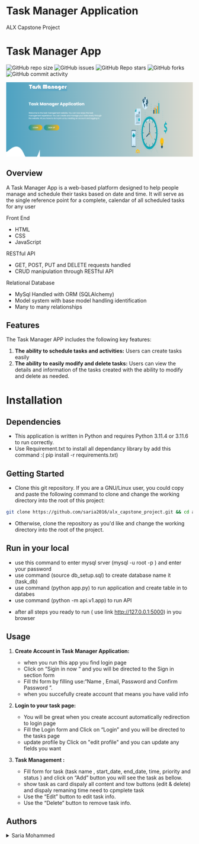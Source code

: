 # Task Manager Application
ALX Capstone Project
# Task Manager App
![GitHub repo size](https://img.shields.io/github/repo-size/saria2016/alx_capstone_project)
![GitHub issues](https://img.shields.io/github/issues/saria2016/alx_capstone_project)
![GitHub Repo stars](https://img.shields.io/github/stars/saria2016/alx_capstone_project?logo=github&style=flat)
![GitHub forks](https://img.shields.io/github/forks/saria2016/alx_capstone_project?logo=github&style=falt)
![GitHub commit activity](https://img.shields.io/github/commit-activity/m/saria2016/alx_capstone_project?logo=github)

![banner](./static/img/cover.png)

## Overview

A Task Manager App is a web-based platform designed to help people manage and schedule their tasks based on date and time. It will serve as the single reference point for a complete, calendar of all scheduled tasks for any user


Front End
* HTML
* CSS
* JavaScript

RESTful API
* GET, POST, PUT and DELETE requests handled
* CRUD manipulation through RESTful API

Relational Database
* MySql Handled with ORM (SQLAlchemy)
* Model system with base model handling identification
* Many to many relationships

## Features

The Task Manager APP includes the following key features:

1. **The ability to schedule tasks and activities:** Users can create tasks easily
2. **The ability to easily modify and delete tasks:** Users can view the details and information of the tasks created with the ability to modify and delete as needed.

# Installation
## Dependencies
- This application is written in Python and requires Python 3.11.4 or 3.11.6 to run correctly.
- Use Requirement.txt to install all dependancy library by add this command :( pip install -r requirements.txt)

## Getting Started

- Clone this git repository. If you are a GNU/Linux user, you could copy and paste the
following command to clone and change the working directory into the root of this project:

```sh
git clone https://github.com/saria2016/alx_capstone_project.git && cd alx_capstone_project
```

- Otherwise, clone the repository as you'd like and change the working directory into
the root of the project.

## Run in your local
- use this command to enter mysql srver (mysql -u root -p ) and enter your password
- use command (source db_setup.sql) to create database name it (task_db)
- use command (python app.py) to run application and create table in to databes
- use command (python -m api.v1.app) to run API
* after all steps you ready to run ( use link http://127.0.0.1:5000) in you browser


## Usage

1. **Create Account in Task Manager Application:**
   - when you run this app you find login page  
   - Click on “Sigin in now ” and you will be directed to the Sign in section form 
   - Fill thi form by filling use:“Name , Email, Password and Confirm Password ”.
   - when you succefully create account that means you have valid info 

2. **Login to your task page:**
   - You will be great when you create account automatically redirection to login page
   - Fill the Login form and Click on “Login” and you will be directed to the tasks page
   - update profile by Click on "edit profile" and you can update any fields you want
  
3. **Task Management :**
     - Fill form for task (task name , start_date, end_date, time, priority and status ) and click on “Add” button you will see the task as bellow.
     - show task as card dispaly all content and tow buttons (edit & delete) and dispaly remaning time need to cpmplete task
     - Use the “Edit” button to edit task info.
     - Use the “Delete” button to remove task info.

## Authors

<details>
    <summary>Saria Mohammed</summary>
    <ul>
    <li><a href="https://www.github.com/saria2016">GitHub</a></li>
    <li><a href="mailto:saria1904@gmail.com">Gmail</a></li>
    </ul>
</details>
